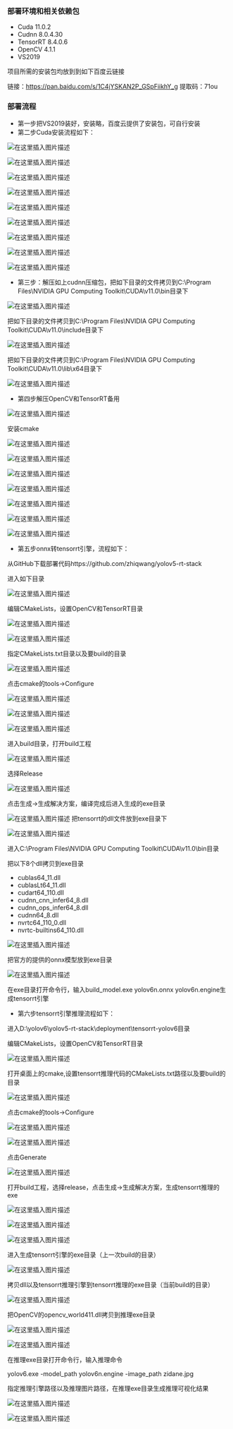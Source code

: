 ### 部署环境和相关依赖包
- Cuda 11.0.2
- Cudnn 8.0.4.30
- TensorRT 8.4.0.6
- OpenCV 4.1.1
- VS2019

项目所需的安装包均放到到如下百度云链接

链接：https://pan.baidu.com/s/1C4jYSKAN2P_GSpFiikhY_g 
提取码：71ou 

### 部署流程
- 第一步把VS2019装好，安装略，百度云提供了安装包，可自行安装
- 第二步Cuda安装流程如下：

![在这里插入图片描述](https://img-blog.csdnimg.cn/ec3aea80201d4feba34c1d1eb36c2970.png)

![在这里插入图片描述](https://img-blog.csdnimg.cn/898a15b8cc6041a0b48779d087ee92bc.png)

![在这里插入图片描述](https://img-blog.csdnimg.cn/e26ff4c5ac784f658fd54c92955a5a71.png)

![在这里插入图片描述](https://img-blog.csdnimg.cn/dcac53f0dfdf43e796314b7b046b7510.png)

![在这里插入图片描述](https://img-blog.csdnimg.cn/b62402809b5a4f28a3a214f55ee2d1d6.png)

![在这里插入图片描述](https://img-blog.csdnimg.cn/72a11472fc5a49ae94aa8340021517d4.png)

![在这里插入图片描述](https://img-blog.csdnimg.cn/b7e2b4dd2dc546ebb3b50974d88ee60d.png)

![在这里插入图片描述](https://img-blog.csdnimg.cn/fb7dc8fd9d844057b3f25421120d65af.png)

![在这里插入图片描述](https://img-blog.csdnimg.cn/26c3b2d9e18f4baabfeb8b446d6fc33c.png)

- 第三步：解压如上cudnn压缩包，把如下目录的文件拷贝到C:\Program Files\NVIDIA GPU Computing Toolkit\CUDA\v11.0\bin目录下

![在这里插入图片描述](https://img-blog.csdnimg.cn/5012dda5491b4bdcb33d00c15a15f6d8.png)

把如下目录的文件拷贝到C:\Program Files\NVIDIA GPU Computing Toolkit\CUDA\v11.0\include目录下

![在这里插入图片描述](https://img-blog.csdnimg.cn/24a796bc0a63454aaa7c9f8359bbf656.png)

把如下目录的文件拷贝到C:\Program Files\NVIDIA GPU Computing Toolkit\CUDA\v11.0\lib\x64目录下

![在这里插入图片描述](https://img-blog.csdnimg.cn/eb622cbf9e64404e85bb169d5e570c48.png)

- 第四步解压OpenCV和TensorRT备用

![在这里插入图片描述](https://img-blog.csdnimg.cn/c06463423cc74987931eec39546368cf.png)

安装cmake

![在这里插入图片描述](https://img-blog.csdnimg.cn/8ff7626aaeca4e69abc4ce7311b52987.png)

![在这里插入图片描述](https://img-blog.csdnimg.cn/5fea0db6e58e4958b237cfe0cfbf658c.png)

![在这里插入图片描述](https://img-blog.csdnimg.cn/945172b6770449f79d1242ca755cf826.png)

![在这里插入图片描述](https://img-blog.csdnimg.cn/574af970efbf4292a9cf3c851bd70c30.png)

![在这里插入图片描述](https://img-blog.csdnimg.cn/bcb21adae8584966b46207dd2fea8d78.png)

![在这里插入图片描述](https://img-blog.csdnimg.cn/950df7a217a241fc8fcd1cd2e31cee98.png)

![在这里插入图片描述](https://img-blog.csdnimg.cn/1f95c9c051774526a3b9d95012f71339.png)

- 第五步onnx转tensorrt引擎，流程如下：

从GitHub下载部署代码https://github.com/zhiqwang/yolov5-rt-stack

进入如下目录

![在这里插入图片描述](https://img-blog.csdnimg.cn/b74250b897fb401cb157f36bb4077c94.png)

编辑CMakeLists，设置OpenCV和TensorRT目录

![在这里插入图片描述](https://img-blog.csdnimg.cn/9e7c1b153052459d9bbea044ccd8d846.png)

![在这里插入图片描述](https://img-blog.csdnimg.cn/56fd024f43f14fa8a28d2775ac343176.png)

指定CMakeLists.txt目录以及要build的目录

![在这里插入图片描述](https://img-blog.csdnimg.cn/501e5f3611764eedb9977cd39aab8505.png)

点击cmake的tools->Configure

![在这里插入图片描述](https://img-blog.csdnimg.cn/0ad63c11f1564fc6afcfcc6953900b62.png)

![在这里插入图片描述](https://img-blog.csdnimg.cn/3c710bfc5d7c4b8e9a56b88a8e597e69.png)

![在这里插入图片描述](https://img-blog.csdnimg.cn/733e779250a8440383d9a253d623cf3f.png)

进入build目录，打开build工程

![在这里插入图片描述](https://img-blog.csdnimg.cn/fb981dd5407b4c71ac4abf8f11c4313e.png)

选择Release

![在这里插入图片描述](https://img-blog.csdnimg.cn/10e487d78c3f4540a7a42258608a41d5.png)

点击生成->生成解决方案，编译完成后进入生成的exe目录

![在这里插入图片描述](https://img-blog.csdnimg.cn/a263acb6f13046ff9ff49f1788f0d299.png)
把tensorrt的dll文件放到exe目录下

![在这里插入图片描述](https://img-blog.csdnimg.cn/54b4ab29d6264e0ca7b5718a79fa285f.png)

进入C:\Program Files\NVIDIA GPU Computing Toolkit\CUDA\v11.0\bin目录

把以下8个dll拷贝到exe目录

- cublas64_11.dll
- cublasLt64_11.dll
- cudart64_110.dll
- cudnn_cnn_infer64_8.dll
- cudnn_ops_infer64_8.dll
- cudnn64_8.dll
- nvrtc64_110_0.dll
- nvrtc-builtins64_110.dll

![在这里插入图片描述](https://img-blog.csdnimg.cn/d2dbe0169523493b99804f440c5ce840.png)

把官方的提供的onnx模型放到exe目录

![在这里插入图片描述](https://img-blog.csdnimg.cn/852fe6e8a56f47e58484cdc39bc88727.png)

在exe目录打开命令行，输入build_model.exe yolov6n.onnx yolov6n.engine生成tensorrt引擎

- 第六步tensorrt引擎推理流程如下：

进入D:\yolov6\yolov5-rt-stack\deployment\tensorrt-yolov6目录

编辑CMakeLists，设置OpenCV和TensorRT目录

![在这里插入图片描述](https://img-blog.csdnimg.cn/9acee4ef1cc147868ef19621143341b5.png)

打开桌面上的cmake,设置tensorrt推理代码的CMakeLists.txt路径以及要build的目录

![在这里插入图片描述](https://img-blog.csdnimg.cn/eb26130e53934da1a2a3847769b04637.png)

点击cmake的tools->Configure

![在这里插入图片描述](https://img-blog.csdnimg.cn/f1567862c9314966b86711f0b58d895e.png)

![在这里插入图片描述](https://img-blog.csdnimg.cn/78707a0bbfac4a6ba8f63fb413a733a6.png)

点击Generate

![在这里插入图片描述](https://img-blog.csdnimg.cn/ffe7baf1dc3540ed9b9d7bcf2bdfc224.png)

打开build工程，选择release，点击生成->生成解决方案，生成tensorrt推理的exe

![在这里插入图片描述](https://img-blog.csdnimg.cn/17c45809a65e47c1851a3bb6bff33f02.png)

![在这里插入图片描述](https://img-blog.csdnimg.cn/4dbb77d330dd4289b485280169ff4c38.png)

![在这里插入图片描述](https://img-blog.csdnimg.cn/40842389b2384f2289123f49628d319b.png)

进入生成tensorrt引擎的exe目录（上一次build的目录）

![在这里插入图片描述](https://img-blog.csdnimg.cn/7cc9c0bb104b4fb7ad437516cb9d1952.png)

拷贝dll以及tensorrt推理引擎到tensorrt推理的exe目录（当前build的目录）

![在这里插入图片描述](https://img-blog.csdnimg.cn/2e5828263bb94b54918f403d4e7b9940.png)

把OpenCV的opencv_world411.dll拷贝到推理exe目录

![在这里插入图片描述](https://img-blog.csdnimg.cn/fe5d62bdba114427bebfe739c8e22041.png)

![在这里插入图片描述](https://img-blog.csdnimg.cn/d033fcd0b1a0493080db19022c093386.png)

在推理exe目录打开命令行，输入推理命令

yolov6.exe -model_path yolov6n.engine -image_path zidane.jpg

指定推理引擎路径以及推理图片路径，在推理exe目录生成推理可视化结果

![在这里插入图片描述](https://img-blog.csdnimg.cn/2288b88e00fb46f190bb7a4f7f4bc405.png)

![在这里插入图片描述](https://img-blog.csdnimg.cn/328b16344c69456bab9f58412d4a2533.png)

